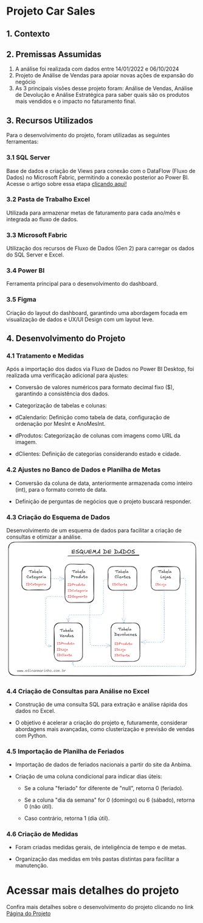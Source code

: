 # Projeto Car Sales
## 1. Contexto

## 2. Premissas Assumidas

1. A análise foi realizada com dados entre 14/01/2022 e 06/10/2024
2. Projeto de Análise de Vendas para apoiar novas ações de expansão do negócio
3. As 3 principais visões desse projeto foram: Análise de Vendas, Análise de Devolução e Análise Estratégica para saber quais são os produtos mais vendidos e o impacto no faturamento final.

## 3. Recursos Utilizados

Para o desenvolvimento do projeto, foram utilizadas as seguintes ferramentas:

### 3.1 SQL Server 
Base de dados e criação de Views para conexão com o DataFlow (Fluxo de Dados) no Microsoft Fabric, permitindo a conexão posterior ao Power BI. Acesse o artigo sobre essa etapa  <a href="https://edinanmarinho.com.br/entendendo-o-banco-de-dados-e-criando-views-no-sql-server-para-o-projeto-car-sales/"> clicando aqui!</a>

### 3.2 Pasta de Trabalho Excel 
Utilizada para armazenar metas de faturamento para cada ano/mês e integrada ao fluxo de dados.

### 3.3 Microsoft Fabric 
Utilização dos recursos de Fluxo de Dados (Gen 2) para carregar os dados do SQL Server e Excel.

### 3.4 Power BI 
Ferramenta principal para o desenvolvimento do dashboard.

### 3.5 Figma 
Criação do layout do dashboard, garantindo uma abordagem focada em visualização de dados e UX/UI Design com um layout leve.

## 4. Desenvolvimento do Projeto

### 4.1 Tratamento e Medidas

Após a importação dos dados via Fluxo de Dados no Power BI Desktop, foi realizada uma verificação adicional para ajustes:

* Conversão de valores numéricos para formato decimal fixo ($), garantindo a consistência dos dados.

* Categorização de tabelas e colunas:

* dCalendario: Definição como tabela de data, configuração de ordenação por MesInt e AnoMesInt.

* dProdutos: Categorização de colunas com imagens como URL da imagem.

* dClientes: Definição de categorias considerando estado e cidade.

### 4.2 Ajustes no Banco de Dados e Planilha de Metas

* Conversão da coluna de data, anteriormente armazenada como inteiro (int), para o formato correto de data.

* Definição de perguntas de negócios que o projeto buscará responder.

### 4.3 Criação do Esquema de Dados

Desenvolvimento de um esquema de dados para facilitar a criação de consultas e otimizar a análise.
![image alt](https://github.com/EdinanMarinho/sql-projeto-car-sales/blob/51a26155878c8c1ae965944309ee1e5512f18ef8/meu-esquema-de-dados.png)

### 4.4 Criação de Consultas para Análise no Excel

* Construção de uma consulta SQL para extração e análise rápida dos dados no Excel.

* O objetivo é acelerar a criação do projeto e, futuramente, considerar abordagens mais avançadas, como clusterização e previsão de vendas com Python.

### 4.5 Importação de Planilha de Feriados

* Importação de dados de feriados nacionais a partir do site da Anbima.

* Criação de uma coluna condicional para indicar dias úteis:

   * Se a coluna "feriado" for diferente de "null", retorna 0 (feriado).

   * Se a coluna "dia da semana" for 0 (domingo) ou 6 (sábado), retorna 0 (não útil).

   * Caso contrário, retorna 1 (dia útil).

### 4.6 Criação de Medidas

* Foram criadas medidas gerais, de inteligência de tempo e de metas.

* Organização das medidas em três pastas distintas para facilitar a manutenção.


# Acessar mais detalhes do projeto
Confira mais detalhes sobre o desenvolvimento do projeto clicando no link <a href="https://projetos.edinanmarinho.com.br/dashboard-car-sales-com-power-bi-microsoft-fabric-sql-server-e-excel/"> Página do Projeto</a>
